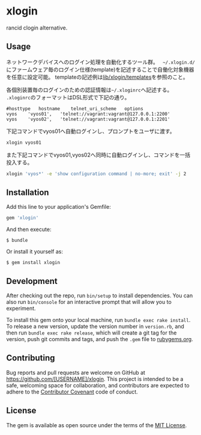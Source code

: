 # xlogin
rancid clogin alternative.

## Usage

ネットワークデバイスへのログイン処理を自動化するツール群。  
`~/.xlogin.d/`にファームウェア毎のログイン仕様(template)を記述することで自働化対象機器を任意に設定可能。
templateの記述例は[lib/xlogin/templates](https://github.com/haccht/xlogin/tree/master/lib/xlogin/templates)を参照のこと。

各個別装置毎のログインのための認証情報は`~/.xloginrc`へ記述する。  
`.xloginrc`のフォーマットはDSL形式で下記の通り。

~~~
#hosttype	hostname	telnet_uri_scheme	options
vyos	'vyos01',	'telnet://vagrant:vagrant@127.0.0.1:2200'
vyos	'vyos02',	'telnet://vagrant:vagrant@127.0.0.1:2201'
~~~

下記コマンドでvyos01へ自動ログインし、プロンプトをユーザに渡す。

~~~sh
xlogin vyos01
~~~

また下記コマンドでvyos01,vyos02へ同時に自動ログインし、コマンドを一括投入する。

~~~sh
xlogin 'vyos*' -e 'show configuration command | no-more; exit' -j 2
~~~

## Installation

Add this line to your application's Gemfile:

```ruby
gem 'xlogin'
```

And then execute:

    $ bundle

Or install it yourself as:

    $ gem install xlogin

## Development

After checking out the repo, run `bin/setup` to install dependencies. You can also run `bin/console` for an interactive prompt that will allow you to experiment.

To install this gem onto your local machine, run `bundle exec rake install`. To release a new version, update the version number in `version.rb`, and then run `bundle exec rake release`, which will create a git tag for the version, push git commits and tags, and push the `.gem` file to [rubygems.org](https://rubygems.org).

## Contributing

Bug reports and pull requests are welcome on GitHub at https://github.com/[USERNAME]/xlogin. This project is intended to be a safe, welcoming space for collaboration, and contributors are expected to adhere to the [Contributor Covenant](http://contributor-covenant.org) code of conduct.


## License

The gem is available as open source under the terms of the [MIT License](http://opensource.org/licenses/MIT).

